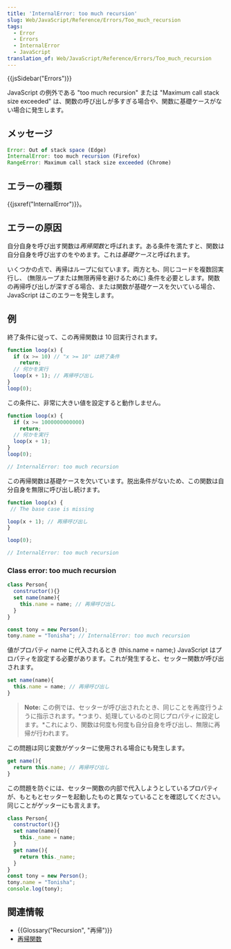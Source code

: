 ```yaml
---
title: 'InternalError: too much recursion'
slug: Web/JavaScript/Reference/Errors/Too_much_recursion
tags:
  - Error
  - Errors
  - InternalError
  - JavaScript
translation_of: Web/JavaScript/Reference/Errors/Too_much_recursion
---
```

{{jsSidebar("Errors")}}

JavaScript の例外である "too much recursion" または "Maximum call stack size exceeded" は、関数の呼び出しが多すぎる場合や、関数に基礎ケースがない場合に発生します。

## メッセージ

```js
Error: Out of stack space (Edge)
InternalError: too much recursion (Firefox)
RangeError: Maximum call stack size exceeded (Chrome)
```

## エラーの種類

{{jsxref("InternalError")}}。

## エラーの原因

自分自身を呼び出す関数は*再帰関数*と呼ばれます。ある条件を満たすと、関数は自分自身を呼び出すのをやめます。これは*基礎ケース*と呼ばれます。

いくつかの点で、再帰はループに似ています。両方とも、同じコードを複数回実行し、 (無限ループまたは無限再帰を避けるために) 条件を必要とします。関数の再帰呼び出しが深すぎる場合、または関数が基礎ケースを欠いている場合、 JavaScript はこのエラーを発生します。

## 例

終了条件に従って、この再帰関数は 10 回実行されます。

```js
function loop(x) {
  if (x >= 10) // "x >= 10" は終了条件
    return;
  // 何かを実行
  loop(x + 1); // 再帰呼び出し
}
loop(0);
```

この条件に、非常に大きい値を設定すると動作しません。

```js example-bad
function loop(x) {
  if (x >= 1000000000000)
    return;
  // 何かを実行
  loop(x + 1);
}
loop(0);

// InternalError: too much recursion
```

この再帰関数は基礎ケースを欠いています。脱出条件がないため、この関数は自分自身を無限に呼び出し続けます。

```js example-bad
function loop(x) {
 // The base case is missing

loop(x + 1); // 再帰呼び出し
}

loop(0);

// InternalError: too much recursion
```

### Class error: too much recursion

```js example-bad
class Person{
  constructor(){}
  set name(name){
    this.name = name; // 再帰呼び出し
  }
}

const tony = new Person();
tony.name = "Tonisha"; // InternalError: too much recursion
```

値がプロパティ name に代入されるとき (this.name = name;) JavaScript はプロパティを設定する必要があります。これが発生すると、セッター関数が呼び出されます。

```js example-bad
set name(name){
  this.name = name; // 再帰呼び出し
}
```

> **Note:** この例では、セッターが呼び出されたとき、同じことを再度行うように指示されます。*つまり、処理しているのと同じプロパティに設定します。*これにより、関数は何度も何度も自分自身を呼び出し、無限に再帰が行われます。

この問題は同じ変数がゲッターに使用される場合にも発生します。

```js example-bad
get name(){
  return this.name; // 再帰呼び出し
}
```

この問題を防ぐには、セッター関数の内部で代入しようとしているプロパティが、もともとセッターを起動したものと異なっていることを確認してください。同じことがゲッターにも言えます。

```js
class Person{
  constructor(){}
  set name(name){
    this._name = name;
  }
  get name(){
    return this._name;
  }
}
const tony = new Person();
tony.name = "Tonisha";
console.log(tony);
```

## 関連情報

- {{Glossary("Recursion", "再帰")}}
- [再帰関数](/ja/docs/Web/JavaScript/Guide/Functions#recursion)
